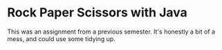 # Rock Paper Scissors with Java

This was an assignment from a previous semester. It's honestly a bit of a mess, and could use some tidying up.